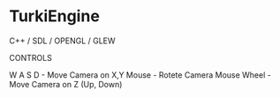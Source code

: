 # TurkiEngine
C++ / SDL / OPENGL / GLEW


CONTROLS

W A S D     - Move Camera on X,Y
Mouse       - Rotete Camera
Mouse Wheel - Move Camera on Z (Up, Down) 
